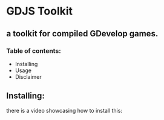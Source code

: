 # GDJS Toolkit
## a toolkit for compiled GDevelop games.

### Table of contents:
- Installing
- Usage
- Disclaimer

## Installing:
there is a video showcasing how to install this:
